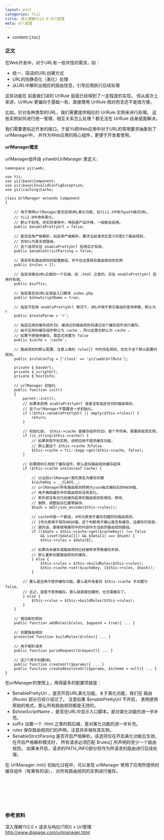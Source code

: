 ```yaml
---
layout: post
categories: Yii2
title: 深入理解Yii2.0 Url管理
meta: Url管理
---
```

* content
{:toc}

### 正文

在Web开发中，对于URL有一些共性的需求，如：

* 统一、简洁的URL创建方式
* URL的伪静态化（美化）处理
* 从URL中解析出相应的路由信息，引导应用执行后续处理

这些功能在 前面我们讲的 UrlRule 层面已经得到了一定程度的实现。 但从层次上来讲，UrlRule 更偏向于基础一些，直接使用 UrlRule 相对而言还不是很方便。

比如，针对各种类型的URL，我们需要提供相应的 UrlRule 实例来进行处理。 这些实例如何进行统一管理，相互关系怎么处理？都无法在 UrlRule 自身层面解决。

我们需要更贴近开发的接口。于是Yii把Web应用中对于URL的常用要求抽象到了urlManager中， 并作为Web应用的核心组件，更便于开发者使用。

#### urlManager概览

urlManager组件由 yii\web\UrlManager 类定义:

```
namespace yii\web;

use Yii;
use yii\base\Component;
use yii\base\InvalidConfigException;
use yii\caching\Cache;

class UrlManager extends Component
{

    // 用于表明urlManager是否启用URL美化功能，在Yii1.1中称为path格式URL，
    // Yii2.0中改称美化。
    // 默认不启用。但实际使用中，特别是产品环境，一般都会启用。
    public $enablePrettyUrl = false;

    // 是否启用严格解析，如启用严格解析，要求当前请求应至少匹配1个路由规则，
    // 否则认为是无效路由。
    // 这个选项仅在 enablePrettyUrl 启用后才有效。
    public $enableStrictParsing = false;

    // 保存所有路由规则的配置数组，并不在这里保存路由规则的实例
    public $rules = [];

    // 指定续接在URL后面的一个后缀，如 .html 之类的。仅在 enablePrettyUrl 启用时有效。
    public $suffix;

    // 指定是否在URL在保留入口脚本 index.php
    public $showScriptName = true;

    // 指定不启用 enablePrettyUrl 情况下，URL中用于表示路由的查询参数，默认为 r
    public $routeParam = 'r';

    // 指定应用的缓存组件ID，编译过的路由规则将通过这个缓存组件进行缓存。
    // 由于应用的缓存组件默认为 cache ，所以这里也默认为 cache 。
    // 如果不想使用缓存，需显式地置为 false
    public $cache = 'cache';

    // 路由规则的默认配置，注意上面的 rules[] 中的同名规则，优先于这个默认配置的规则。
    public $ruleConfig = ['class' => 'yii\web\UrlRule'];

    private $_baseUrl;
    private $_scriptUrl;
    private $_hostInfo;

    // urlManager 初始化
    public function init()
    {
        parent::init();
        // 如果未启用 enablePrettyUrl 或者没有指定任何的路由规则，
        // 这个urlManager不需要进一步初始化。
        if (!$this->enablePrettyUrl || empty($this->rules)) {
            return;
        }

        // 初始化前， $this->cache 是缓存组件的ID，是个字符串，需要获取其实例。
        if (is_string($this->cache)) {
            // 如果获取不到实例，说明应用不提供缓存功能，
            // 那么置这个 $this->cache 为false
            $this->cache = Yii::$app->get($this->cache, false);
        }

        // 如果顺利引用到了缓存组件，那么就将路由规则缓存起来
        if ($this->cache instanceof Cache) {

            // 以当前urlManager类的类名为缓存的键
            $cacheKey = __CLASS__;
            // urlManager所有路由规则转换为json格式编码后的HASH值，
            // 用于确保缓存中的路由规则没有变化。
            // 即外部没有对已经缓存起来的路由规则有增加、修改、
            // 删除、调整前后位置等操作。
            $hash = md5(json_encode($this->rules));

            // cache中是一个数组, 0号元素用于缓存创建好的路由规则，
            // 1号元素用于保存HASH值。这个判断用于确认是否有缓存、且缓存仍有效。
            // 是的话，直接使用缓存中的内容作为当前的路由规则数组。
            if (($data = $this->cache->get($cacheKey)) !== false
                && isset($data[1]) && $data[1] === $hash) {
                $this->rules = $data[0];

            // 如果尚未缓存或路由规则已经被修改导致缓存失效，
            // 那么重新创建路由规则并缓存。
            } else {
                $this->rules = $this->buildRules($this->rules);
                $this->cache->set($cacheKey, [$this->rules, $hash]);
            }

        // 要么是应用不提供缓存功能，要么是开发者将 $this->cache 手动置为false，
        // 总之，就是不使用缓存。那么就直接创建吧，也无需缓存了。
        } else {
            $this->rules = $this->buildRules($this->rules);
        }
    }

    // 增加新的规则
    public function addRules($rules, $append = true){ ... }

    // 创建路由规则
    protected function buildRules($rules){ ... }

    // 用于解析请求
    public function parseRequest($request){ ... }

    // 这2个用于创建URL
    public function createUrl($params){ ... }
    public function createAbsoluteUrl($params, $scheme = null){ ... }
}
```

在urlManager的使用上，用得最多的配置项就是：

* $enablePrettyUrl ，是否开启URL美化功能。关于美化功能，我们在 路由(Route) 部分已经介绍过了。 注意如果 $enablePrettyUrl 不开启，
表明使用原始的格式，那么所有路由规则都是无效的。
* $showScriptName ，是否在URL中显示入口脚本。是对美化功能的进一步补充。
* suffix 设置一个 .html 之类的假后缀，是对美化功能的进一步补充。
* rules 保存路由规则们的声明，注意并非保存其实例。
* $enableStrictParsing 是否开启严格解析。该选项仅在开启美化功能后生效。在开启严格解析模式时， 
所有请求必须匹配 $rules[] 所声明的至少一个路由规则。 如果未开启，请求的PATH_INFO部分将作为所请求的路由进行后续处理。

在 UrlManager::init() 初始化过程中，可以发现 urlManager 使用了应用所提供的缓存组件（有果有的话）， 对所有路由规则的实例进行缓存。



<br/><br/><br/><br/><br/>
### 参考资料

深入理解Yii2.0 » 请求与响应(TBD) » Url管理 <http://www.digpage.com/urlmanager.html>
